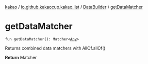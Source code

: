 [kakao](../../index.md) / [io.github.kakaocup.kakao.list](../index.md) / [DataBuilder](index.md) / [getDataMatcher](./get-data-matcher.md)

# getDataMatcher

`fun getDataMatcher(): Matcher<`[`Any`](https://kotlinlang.org/api/latest/jvm/stdlib/kotlin/-any/index.html)`>`

Returns combined data matchers with AllOf.allOf()

**Return**
Matcher

